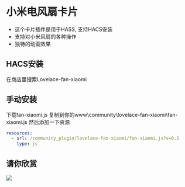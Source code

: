 <!--
 * @Author        : fineemb
 * @Github        : https://github.com/fineemb
 * @Description   : 
 * @Date          : 2019-10-13 17:46:58
 * @LastEditors   : fineemb
 * @LastEditTime  : 2019-10-13 18:16:19
 -->
# 小米电风扇卡片
+  这个卡片插件是用于HASS, 支持HACS安装
+  支持对小米风扇的各种操作
+  独特的动画效果

## HACS安装
在商店里搜索Lovelace-fan-xiaomi
## 手动安装
下载fan-xiaomi.js 复制到你的www\community\lovelace-fan-xiaomi\fan-xiaomi.js
然后添加一下资源
``` yaml
resources:
  - url: /community_plugin/lovelace-fan-xiaomi/fan-xiaomi.js?v=0.2
    type: js
```
## 请你欣赏
![](01.gif)
